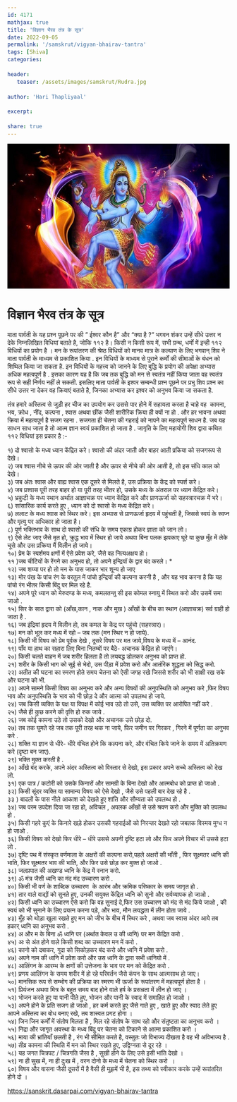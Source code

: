 ```yaml
---    
id: 4171    
mathjax: true    
title: 'विज्ञान भैरव तंत्र के सूत्र'    
date: 2022-09-05    
permalink: '/samskrut/vigyan-bhairav-tantra'    
tags: [Shiva]    
categories:    
    
header:    
   teaser: /assets/images/samskrut/Rudra.jpg    
    
author: 'Hari Thapliyaal'    
    
excerpt:    
    
share: true    
---    
```

    
![](/assets/images/samskrut/Rudra.jpg)    
    
# विज्ञान भैरव तंत्र के सूत्र    
    
माता पार्वती के यह प्रश्न पूछने पर की ” ईश्वर कौन है” और “क्या है ?” भगवन शंकर उन्हें सीधे उत्तर न देके निम्नलिखित विधियां बताते है, जोकि ११२ है। किसी न किसी रूप में, सभी ग्रन्थ, धर्मो में इन्ही ११२ विधियों का प्रयोग है । मन के रूपांतरण की श्रेष्ठ विधियों को मानव मात्र के कल्याण के लिए भगवान् शिव ने माता पार्वती के माध्यम से प्रकाशित किया . इन विधियों के माध्यम से पुराने कर्मों की सीमाओं के बंधन को शिथिल किया जा सकता है. इन विधियों के महत्त्व को जानने के लिए बुद्धि के प्रयोग की अपेक्षा अभ्यास अधिक महत्वपूर्ण है . इसका कारण यह है कि जब तक बुद्धि को मन से स्वतंत्र नहीं किया जाता वह स्वतंत्र रूप से सही निर्णय नहीं ले सकती. इसलिए माता पार्वती के इश्वर सम्बन्धी प्रश्न पूछने पर प्रभु शिव प्रश्न का सीधे उत्तर ना देकर वह क्रियाएं बताते है, जिनका अभ्यास कर इश्वर को अनुभव किया जा सकता है.    
    
तंत्र हमारे अस्तित्व से जुड़ी हर चीज का उपयोग कर उससे पार होने में सहायता करता है चाहे वह  कामना, भय, क्रोध , नींद, कल्पना , श्वास अथवा छींक जैसी शारीरिक क्रिया ही क्यों ना हो . और हर भावना अथवा क्रिया में महत्वपूर्ण है सजग रहना . सजगता ही चेतना की गहराई को नापने का महत्वपूर्ण साधन है. जब यह साधन साध जाता है तो आत्म ज्ञान स्वयं प्रकाशित हो जाता है . जागृति के लिए महायोगी शिव द्वारा कथित ११२ विधियां इस प्रकार है :-    
    
१) दो श्वासो के मध्य ध्यान केंद्रित करे। श्वासो की अंदर जाती और बाहर आती प्रकिया को सजगरूप से देखे।    
२) जब श्वास नीचे से ऊपर की ओर जाती है और ऊपर से नीचे की ओर आती है, तो इस संधि काल को देखे।    
३) जब अंतः श्वास और वाह्य श्वास एक दूसरे से मिलते है, उस प्रक्रिया के केंद्र को स्पर्श करे।    
४) जब प्रश्वास पूरी तरह बाहर हो या पूरी तरह भीतर हो, उसके मध्य के अंतराल पर ध्यान केंद्रित करे।    
५) भ्रकुटी के मध्य स्थान अर्थात आज्ञाचक्र पर ध्यान केंद्रित करे और प्राणऊर्जा को सहस्त्रारचक्र में भरे।    
६) सांसारिक कार्य करते हुए , ध्यान को दो श्वासो के मध्य केंद्रित करे।    
७) ललाट के मध्य श्वास को स्थिर करे। इस अभ्यास से प्राणऊर्जा हृदय में पहुंचती है, जिससे स्वयं के स्वप्न और मृत्यु पर अधिकार हो जाता है।    
८) पूर्ण भक्तिभाव के साथ दो श्वासो की संधि के समय एकाग्र होकर ज्ञाता को जान लो।    
९) ऐसे लेट जाए जैसे मृत हो, क्रुद्ध भाव में स्थिर हो जाये अथवा बिना पलक झपकाए घूरे या कुछ मुँह में लेके चूसे और उस प्रक्रिया मैं विलीन हो जाये।    
१०) प्रेम के स्पर्शमय क्षणों में ऐसे प्रवेश करे, जैसे वह नित्यअक्षय हो।    
११ )जब चीटियों के रेंगने का अनुभव हो, तो अपने इन्द्रियॉ के द्वार बंद करले। *    
१२) जब शय्या पर हो तो मन के पास जाकर भार शून्य हो जाए    
१३) मोर पंख के पांच रंग के वरतुल में पांचो इन्द्रियॉ की कल्पना करनी है , और यह भाव करना है कि यह पांचो रंग भीतर किसी बिंदु पर मिल रहे है.    
१४) अपने पूरे ध्यान को मेरुदण्ड के मध्य, कमलतन्तु सी इस कोमल स्नायु में स्थित करो और उसमें समा जाओ .    
१५) सिर के सात द्वारा को (आँख,कान , नाक और मुख ) आँखों के बीच का स्थान (आज्ञाचक्र) सर्व ग्राही हो जाता है .    
१६) जब इंद्रियां हृदय में विलीन हो, तब कमल के केंद्र पर पहुंचो (सहस्त्रार)।    
१७) मन को भूल कर मध्य में रहो – जब तक (मन स्थिर न हो जाये).    
१८) किसी भी विषय को प्रेम पूर्वक देखे , दूसरे विषय पर मत जाये,विषय के मध्य में – आनंद.    
१९) पाँव या हाथ का सहारा लिए बिना नितम्बों पर बैठे- अचानक केंद्रित हो जाएंगे।    
२०) किसी चलते वाहन में जब शरीर हिलता है तो लयबद्ध डोलकर अनुभव को प्राप्त हो.    
२१) शरीर के किसी भाग को सुई से भेदो, उस पीड़ा में प्रवेश करो और आतंरिक शुद्धता को सिद्ध करो.    
२२) अतीत की घटना का स्मरण होते समय चेतना को ऐसी जगह रखे जिससे शरीर को भी साक्षी रख सके और घटना को भी.    
२३) अपने सामने किसी विषय का अनुभव करे और अन्य विषयों की अनुपस्थिति को अनुभव करे ,फिर विषय भाव और अनुपस्थिति के भाव को भी छोड़ दे और आत्मा को उपलब्ध हो जाये.    
२४) जब किसी व्यक्ति के पक्ष या विपक्ष में कोई भाव उठे तो उसे, उस व्यक्ति पर आरोपित नहीं करे .    
२५) जैसे ही कुछ करने की वृत्ति हो रुक जाये .    
२६) जब कोई कामना उठे तो उसको देखो और अचानक उसे छोड़ दो.    
२७) तब तक घुमते रहे जब तक पूरी तरह थक ना जाये, फिर जमीन पर गिरकर , गिरने में पूर्णता का अनुभव करे .    
२८) शक्ति या ज्ञान से धीरे- धीरे वंचित होने कि कल्पना करे, और वंचित किये जाने के समय में अतिक्रमण करे (दृष्टा बन जाए).    
२९) भक्ति मुक्त करती है .    
३०) आँखे बंद करके, अपने अंदर अस्तित्व को विस्तार से देखो, इस प्रकार अपने सच्चे अस्तित्व को देख लो.    
३१) एक पात्र / कटोरी को उसके किनारों और सामग्री के बिना देखो और आत्मबोध को प्राप्त हो जाओ .    
३२) किसी सूंदर व्यक्ति या सामान्य विषय को ऐसे देखो , जैसे उसे पहली बार देख रहे है .    
३३ ) बादलों के पास नीले आकाश को देखते हुए शांति और सौम्यता को उपलब्ध हो .    
३४) जब परम उपदेश दिया जा रहा हो, अविचल , अपलक आँखों से उसे श्रवण करो और मुक्ति को उपलब्ध हो .    
३५) किसी गहरे कुएं के किनारे खड़े होकर उसकी गहराईओं को निरन्तर देखते रहो जबतक विस्मय मुग्ध न हो जाओ .    
३६) किसी विषय को देखो फिर धीरे – धीरे उससे अपनी दृष्टि हटा लो और फिर अपने विचार भी उससे हटा लो .    
३७) दृष्टि पथ में संस्कृत वर्णमाला के अक्षरों की कल्पना करो,पहले अक्षरों की भाँती , फिर सूक्ष्मतर ध्वनि की भाति, फिर सूक्ष्मतर भाव की भाति, और फिर उसे छोड़ कर मुक्त हो जाओ .    
३८) जलप्रपात की अखण्ड ध्वनि के केंद्र में स्नान करो.    
३९) ॐ मंत्र जैसी ध्वनि का मंद मंद उच्चारण करो .    
४०) किसी भी वर्ण के शाब्दिक उच्चारण  के आरंभ और क्रमिक परिष्कार के समय जागृत हो .    
४१) तार वाले वाद्यों को सुनते हुए, उनकी सयुक्त केंद्रित ध्वनि को सुनो और सर्वव्यापक हो जाओ .    
४२) किसी ध्वनि का उच्चारण ऐसे करो कि वह सुनाई दे,फिर उस उच्चारण को मंद से मंद किये जाओ , की स्वयं को भी सुनाने के लिए प्रयत्न करना पड़े, और भाव, मौन लयद्धता में लीन होता जाये .    
४३) मुँह को थोड़ा खुला रखते हुए मन को जीभ के बीच में स्थिर करे , अथवा जब स्वास अंदर आये तब हकार् ध्वनि का अनुभव करो .    
४४) अ और म के बिना ॐ ध्वनि पर (अर्थात केवल उ की ध्वनि) पर मन केंद्रित करो .    
४५) अः से अंत होने वाले किसी शब्द का उच्चारण मन में करो .    
४६) कानो को दबाकर, गुदा को सिकोड़कर बंद करो और ध्वनि में प्रवेश करो .    
४७) अपने नाम की ध्वनि में प्रवेश करो और उस ध्वनि के द्वारा सभी ध्वनियो में .    
४८) आलिंगन के आरम्भ के क्षणों की उत्तेजना के भाव पर मन को केंद्रित करो .    
४९) प्रणय आलिंगन के समय शरीर में हो रहे परिवर्तन जैसे कंपन के साथ आत्मसाथ हो जाए।    
५०) मानसिक रूप से सम्भोग की प्रक्रिया का स्मरण भी ऊर्जा के रूपांतरण में महत्वपूर्ण होता है ।    
५१) प्रियंजन अथवा मित्र के बहुत समय बाद होने वाले हर्ष के प्रसन्नता में लीन हो जाए ।    
५२) भोजन करते हुए या पानी पीते हुए, भोजन और पानी के स्वाद में समाहित हो जाओ ।    
५३) अपने होने के प्रति सजग हो जाओ , हर कर्म करते हुए जैसे गाते हुए , खाते हुए और स्वाद लेते हुए आपने अस्तित्व का बोध बनाए रखे, तब शास्वत प्रगट होगा ।    
५४) जिन जिन कर्मों में संतोष मिलता है , मिल रहे संतोष के साथ रहो और संतुष्टता का अनुभव करो ।    
५५) निद्रा और जागृत अवस्था के मध्य बिंदु पर चेतना को टिकाने से आत्मा प्रकाशित करो ।    
५६) माया की भ्रांतियाँ छलती है , रंग भी सीमित करते है, वस्तुतः जो विभाज्य दीखता है वह भी अविभाज्य है .    
५७) तीव्र कामना की स्थिति में मन को स्थिर रखते हुए, उद्विग्नता से दूर रहे ।    
५८) यह जगत चित्रपट / चित्रगति जैसा है , सुखी होने के लिए उसे इसी भांति देखो ।    
५९) ना ही सुख में, ना ही दुःख में , वरन दोनो के मध्य में चेतना को स्थिर करो  ।    
६०) विषय और वासना जैसी दूसरों में है वैसी ही मुझमें भी है, इस तथ्य को स्वीकार करके उन्हें रूपांतरित होने दो ।    
    
https://sanskrit.dasarpai.com/vigyan-bhairav-tantra